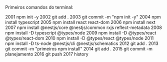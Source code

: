 Primeiros comandos do terminal:

 2001  npm init -y
 2002  git add .
 2003  git commit -m "npm init -y"
 2004  npm install typescript
 2005  npm install react react-dom
 2006  npm install next
 2007  npm install @nestjs/core @nestjs/common rxjs reflect-metadata
 2008  npm install -D typescript @types/node
 2009  npm install -D @types/react @types/react-dom
 2010  npm install -D @types/react @types/node
 2011  npm install -D ts-node @nestjs/cli @nestjs/schematics
 2012  git add .
 2013  git commit -m "primeiros npm install"
 2014  git add .
 2015  git commit -m planejamento
 2016  git push
 2017  history
